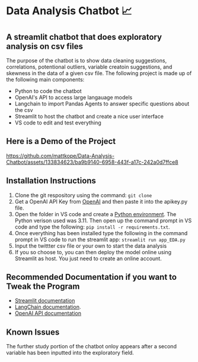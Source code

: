 # Data Analysis Chatbot 📈

## A streamlit chatbot that does exploratory analysis on csv files

The purpose of the chatbot is to show data cleaning suggestions, correlations, potentional outliers, variable creatoin suggestions, and skewness in the data of a given csv file. The following project is made up of the following main components: 

- Python to code the chatbot
- OpenAI's API to access large langauage models
- Langchain to import Pandas Agents to answer specific questions about the csv
- Streamlit to host the chatbot and create a nice user interface
- VS code to edit and test everything

## Here is a Demo of the Project

https://github.com/mattkope/Data-Analysis-Chatbot/assets/133834623/ba9b9140-6958-443f-a17c-242a0d7ffce8

## Installation Instructions

1. Clone the git respository using the command: `git clone`
2. Get a OpenAI API Key from [OpenAI](https://platform.openai.com/api-keys) and then paste it into the apikey.py file.
3. Open the folder in VS code and create a [Python environment](https://code.visualstudio.com/docs/python/environments). The Python verison used was 3.11. Then open up the command prompt in VS code and type the following: `pip install -r requirements.txt`.
4. Once everything has been installed type the following in the command prompt in VS code to run the streamlit app: `streamlit run app_EDA.py`
5. Input the twittter csv file or your own to start the data analysis
6. If you so choose to, you can then deploy the model online using Streamlit as host. You just need to create an online account. 

## Recommended Documentation if you want to Tweak the Program

- [Streamlit documentation](https://docs.streamlit.io/)
- [LangChain documentation](https://python.langchain.com/docs/get_started/introduction). 
- [OpenAI API documentation](https://platform.openai.com/docs/introduction)

## Known Issues

The further study portion of the chatbot onloy appears after a second variable has been inputted into the exploratory field. 
